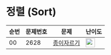 # 정렬 (Sort)

| 순번 | 문제번호 | 문제 | 난이도 |
|--|---|----------------|--|
| 00 | 2628 | [종이자르기](https://github.com/HSungHee/BaekJoon/blob/main/Sort/Main_S5_2628.java) | <img height="25px" width="25px" src="https://static.solved.ac/tier_small/6.svg"/> | 
